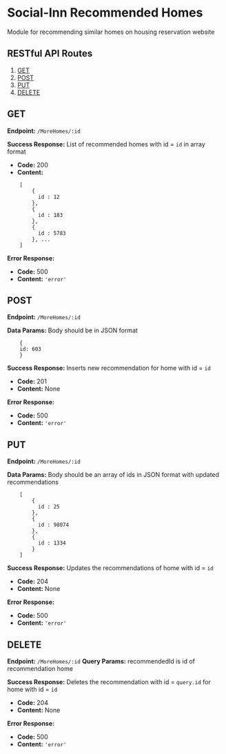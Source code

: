# Social-Inn Recommended Homes
Module for recommending similar homes on housing reservation website

## RESTful API Routes

1. [GET](#GET)
1. [POST](#POST)
1. [PUT](#PUT)
1. [DELETE](#DELETE)

## GET
**Endpoint:** `/MoreHomes/:id`

**Success Response:** List of recommended homes with id = `id` in array format
- **Code:** 200
- **Content:**
```
	[
		{
		  id : 12
		},
		{
		  id : 183
		},
		{
		  id : 5783
		}, ...
	]
```

**Error Response:**
- **Code:** 500
- **Content:** `'error'`

## POST
**Endpoint:** `/MoreHomes/:id`

**Data Params:** Body should be in JSON format
```
	{
	id: 603
	}
```
**Success Response:** Inserts new recommendation for home with id = `id`
- **Code:** 201
- **Content:** None

**Error Response:**
- **Code:** 500
- **Content:** `'error'`

## PUT
**Endpoint:** `/MoreHomes/:id`

**Data Params:** Body should be an array of ids in JSON format with updated recommendations
```
	[
		{
		  id : 25
		},
		{
		  id : 98074
		},
		{
		  id : 1334
		}
	]
```
**Success Response:** Updates the recommendations of home with id = `id`
- **Code:** 204
- **Content:** None

**Error Response:**
- **Code:** 500
- **Content:** `'error'`

## DELETE
**Endpoint:** `/MoreHomes/:id`
**Query Params:** recommendedId is id of recommendation home

**Success Response:** Deletes the recommendation with id = `query.id` for home with id = `id`
- **Code:** 204
- **Content:** None

**Error Response:**
- **Code:** 500
- **Content:** `'error'`
